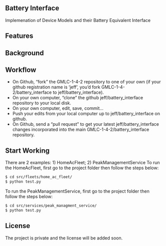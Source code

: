 ## Battery Interface

Implemenation of Device Models and their Battery Equivalent Interface

## Features

## Background

## Workflow

- On Github, “fork” the GMLC-1-4-2 repository to one of your own (if your github registration name is ‘jeff’, you’d fork GMLC-1-4-2/battery_interface to jeff/battery_interface).
- On your own computer, “clone” the github jeff/battery_interface repository to your local disk.
- On your own computer, edit, save, commit…
- Push your edits from your local computer up to jeff/battery_interface on github.
- On Github, send a “pull request” to get your latest jeff/battery_interface changes incorporated into the main GMLC-1-4-2/battery_interface repository.

## Start Working

There are 2 examples: 1) HomeAcFleet; 2) PeakManagementService
To run the HomeAcFleet, first go to the project folder then follow the steps below:

```sh
$ cd src/fleets/home_ac_fleet/
$ python test.py
```

To run the PeakManagementService, first go to the project folder then follow the steps below:

```sh
$ cd src/services/peak_managment_service/
$ python test.py
```

## License
The project is private and the license will be added soon.
